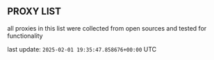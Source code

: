 ## PROXY LIST

all proxies in this list were collected from open sources and tested for functionality

last update: `2025-02-01 19:35:47.858676+00:00` UTC